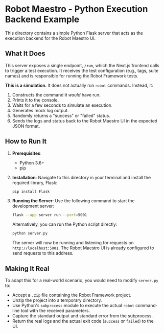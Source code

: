 
# Robot Maestro - Python Execution Backend Example

This directory contains a simple Python Flask server that acts as the execution backend for the Robot Maestro UI.

## What It Does

This server exposes a single endpoint, `/run`, which the Next.js frontend calls to trigger a test execution. It receives the test configuration (e.g., tags, suite names) and is responsible for running the Robot Framework tests.

**This is a simulation.** It does not actually run `robot` commands. Instead, it:
1.  Constructs the command it *would* have run.
2.  Prints it to the console.
3.  Waits for a few seconds to simulate an execution.
4.  Generates mock log output.
5.  Randomly returns a "success" or "failed" status.
6.  Sends the logs and status back to the Robot Maestro UI in the expected JSON format.

## How to Run It

1.  **Prerequisites**:
    *   Python 3.6+
    *   pip

2.  **Installation**:
    Navigate to this directory in your terminal and install the required library, Flask:
    ```sh
    pip install Flask
    ```

3.  **Running the Server**:
    Use the following command to start the development server:
    ```sh
    flask --app server run --port=5001
    ```
    Alternatively, you can run the Python script directly:
     ```sh
    python server.py
    ```

    The server will now be running and listening for requests on `http://localhost:5001`. The Robot Maestro UI is already configured to send requests to this address.

## Making It Real

To adapt this for a real-world scenario, you would need to modify `server.py` to:
-   Accept a `.zip` file containing the Robot Framework project.
-   Unzip the project into a temporary directory.
-   Use Python's `subprocess` module to execute the actual `robot` command-line tool with the received parameters.
-   Capture the standard output and standard error from the subprocess.
-   Return the real logs and the actual exit code (`success` or `failed`) to the UI.
